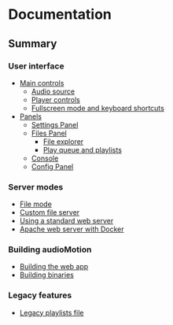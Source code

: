 Documentation
=============

## Summary

### User interface

- [Main controls](user-interface.md)
  - [Audio source](user-interface.md#audio-source)
  - [Player controls](user-interface.md#player-controls)
  - [Fullscreen mode and keyboard shortcuts](user-interface.md#fullscreen-mode-and-keyboard-shortcuts)
- [Panels](user-interface.md#user-interface-panels)
  - [Settings Panel](user-interface.md#settings-panel)
  - [Files Panel](user-interface.md#files-panel)
    - [File explorer](user-interface.md#file-explorer)
    - [Play queue and playlists](user-interface.md#play-queue-and-playlists)
  - [Console](user-interface.md#console)
  - [Config Panel](user-interface.md#config-panel)

### Server modes

- [File mode](server.md)
- [Custom file server](server.md#custom-file-server)
- [Using a standard web server](server.md#using-a-standard-web-server)
- [Apache web server with Docker](server.md#apache-web-server-with-docker)

### Building audioMotion

- [Building the web app](building.md#building-the-web-app)
- [Building binaries](building.md#building-binaries)

### Legacy features

- [Legacy playlists file](legacy.md)
